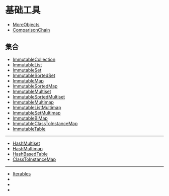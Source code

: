 # 基础工具

- [MoreObjects](https://guava.dev/releases/snapshot/api/docs/com/google/common/base/MoreObjects.html)
- [ComparisonChain](https://guava.dev/releases/snapshot/api/docs/com/google/common/collect/ComparisonChain.html)


## 集合
- [ImmutableCollection](https://guava.dev/releases/snapshot/api/docs/com/google/common/collect/ImmutableCollection.html)
- [ImmutableList](https://guava.dev/releases/snapshot/api/docs/com/google/common/collect/ImmutableList.html)
- [ImmutableSet](https://guava.dev/releases/snapshot/api/docs/com/google/common/collect/ImmutableSet.html)
- [ImmutableSortedSet](https://guava.dev/releases/snapshot/api/docs/com/google/common/collect/ImmutableSortedSet.html)
- [ImmutableMap](https://guava.dev/releases/snapshot/api/docs/com/google/common/collect/ImmutableMap.html)
- [ImmutableSortedMap](https://guava.dev/releases/snapshot/api/docs/com/google/common/collect/ImmutableSortedMap.html)
- [ImmutableMultiset](https://guava.dev/releases/snapshot/api/docs/com/google/common/collect/ImmutableMultiset.html)
- [ImmutableSortedMultiset](https://guava.dev/releases/12.0/api/docs/com/google/common/collect/ImmutableSortedMultiset.html)
- [ImmutableMultimap](https://guava.dev/releases/snapshot/api/docs/com/google/common/collect/ImmutableMultimap.html)
- [ImmutableListMultimap](https://guava.dev/releases/snapshot/api/docs/com/google/common/collect/ImmutableListMultimap.html)
- [ImmutableSetMultimap](https://guava.dev/releases/snapshot/api/docs/com/google/common/collect/ImmutableSetMultimap.html)
- [ImmutableBiMap](https://guava.dev/releases/snapshot/api/docs/com/google/common/collect/ImmutableBiMap.html)
- [ImmutableClassToInstanceMap](https://guava.dev/releases/snapshot/api/docs/com/google/common/collect/ImmutableClassToInstanceMap.html)
- [ImmutableTable](https://guava.dev/releases/snapshot/api/docs/com/google/common/collect/ImmutableTable.html)

 --------------

- [HashMultiset](https://guava.dev/releases/snapshot/api/docs/com/google/common/collect/HashMultiset.html)
- [HashMultimap](https://guava.dev/releases/snapshot/api/docs/com/google/common/collect/HashMultimap.html)
- [HashBasedTable](https://guava.dev/releases/snapshot/api/docs/com/google/common/collect/HashBasedTable.html)
- [ClassToInstanceMap](https://guava.dev/releases/snapshot/api/docs/com/google/common/collect/ClassToInstanceMap.html)

 --------------
- [Iterables](https://guava.dev/releases/snapshot/api/docs/com/google/common/collect/Iterables.html)
- []()
- []()
- []()

